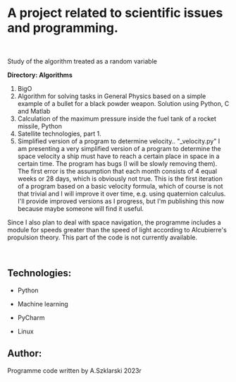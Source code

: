 # A project related to scientific issues and programming.  

<br>
<p>Study of the algorithm treated as a random variable</p>

**Directory: Algorithms**
1. BigO
2. Algorithm for solving tasks in General Physics based on a simple example of a bullet for a black powder weapon. Solution using Python, C and Matlab
3. Calculation of the maximum pressure inside the fuel tank of a rocket missile, Python
4. Satellite technologies, part 1.
5. Simplified version of a program to determine velocity..  "_velocity.py"
<a>I am presenting a very simplified version of a program to determine the space velocity a ship must have to reach a certain place in space in a certain time. The program has bugs (I will be slowly removing them). The first error is the assumption that each month consists of 4 equal weeks or 28 days, which is obviously not true. This is the first iteration of a program based on a basic velocity formula, which of course is not that trivial and I will improve it over time, e.g. using quaternion calculus. I'll provide improved versions as I progress, but I'm publishing this now because maybe someone will find it useful.



Since I also plan to deal with space navigation, the programme includes a module for speeds greater than the speed of light according to Alcubierre's propulsion theory. This part of the code is not currently available.</a>

<br>


## Technologies:
<ul>
<li><p>Python</p></li>
<li><p>Machine learning</p></li>
<li><p>PyCharm</p></li>
<li><p>Linux</p></li>
</ul>

## Author:
Programme code written by A.Szklarski 2023r




